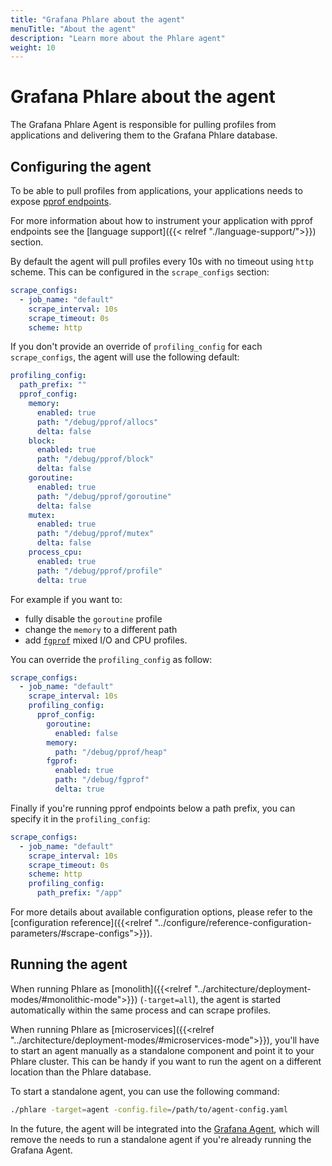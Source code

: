 ```yaml
---
title: "Grafana Phlare about the agent"
menuTitle: "About the agent"
description: "Learn more about the Phlare agent"
weight: 10
---
```


# Grafana Phlare about the agent

The Grafana Phlare Agent is responsible for pulling profiles from applications and delivering them
to the Grafana Phlare database.

## Configuring the agent

To be able to pull profiles from applications, your applications needs to expose [pprof endpoints](https://pkg.go.dev/net/http/pprof).

For more information about how to instrument your application with pprof endpoints see the [language support]({{< relref "./language-support/">}}) section.

By default the agent will pull profiles every 10s with no timeout using `http` scheme. This can be configured in the `scrape_configs` section:

```yaml
scrape_configs:
  - job_name: "default"
    scrape_interval: 10s
    scrape_timeout: 0s
    scheme: http
```

If you don't provide an override of `profiling_config` for each `scrape_configs`, the agent will use the following default:

```yaml
profiling_config:
  path_prefix: ""
  pprof_config:
    memory:
      enabled: true
      path: "/debug/pprof/allocs"
      delta: false
    block:
      enabled: true
      path: "/debug/pprof/block"
      delta: false
    goroutine:
      enabled: true
      path: "/debug/pprof/goroutine"
      delta: false
    mutex:
      enabled: true
      path: "/debug/pprof/mutex"
      delta: false
    process_cpu:
      enabled: true
      path: "/debug/pprof/profile"
      delta: true
```

For example if you want to:

- fully disable the `goroutine` profile
- change the `memory` to a different path
- add [`fgprof`](https://github.com/felixge/fgprof) mixed I/O and CPU profiles.

You can override the `profiling_config` as follow:

```yaml
scrape_configs:
  - job_name: "default"
    scrape_interval: 10s
    profiling_config:
      pprof_config:
        goroutine:
          enabled: false
        memory:
          path: "/debug/pprof/heap"
        fgprof:
          enabled: true
          path: "/debug/fgprof"
          delta: true
```

Finally if you're running pprof endpoints below a path prefix, you can specify it in the `profiling_config`:

```yaml
scrape_configs:
  - job_name: "default"
    scrape_interval: 10s
    scrape_timeout: 0s
    scheme: http
    profiling_config:
      path_prefix: "/app"
```

For more details about available configuration options, please refer to the [configuration reference]({{<relref "../configure/reference-configuration-parameters/#scrape-configs">}}).

## Running the agent

When running Phlare as [monolith]({{<relref "../architecture/deployment-modes/#monolithic-mode">}}) (`-target=all`), the agent is started automatically within the same process and can scrape profiles.

When running Phlare as [microservices]({{<relref "../architecture/deployment-modes/#microservices-mode">}}), you'll have to start an agent manually as a standalone component and point it to your Phlare cluster.
This can be handy if you want to run the agent on a different location than the Phlare database.

To start a standalone agent, you can use the following command:

```bash
./phlare -target=agent -config.file=/path/to/agent-config.yaml
```

In the future, the agent will be integrated into the [Grafana Agent](https://grafana.com/docs/tempo/latest/grafana-agent/), which will remove the needs to run a standalone agent if you're already running the Grafana Agent.
